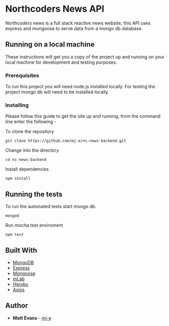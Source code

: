 # Northcoders News API
Northcoders news is a full stack reactive news website, this API uses express and mongoose to serve data from a mongo db database.
## Running on a local machine
These instructions will get you a copy of the project up and running on your local machine for development and testing purposes.
### Prerequisites
To run this project you will need node.js installed locally. 
For testing the project mongo db will need to be installed locally.
### Installing
Please follow this guide to get the site up and running, from the command line enter the following -

To clone the repository
```
git clone https://github.com/mj-e/nc-news-backend.git
```
Change into the directory
```
cd nc-news-backend
```
Install dependencies
```
npm install
```
## Running the tests
To run the automated tests start mongo db. 
```
mongod
```
Run mocha test enviroment
```
npm test
```
## Built With
* [MongoDB](https://www.mongodb.com/) 
* [Express](https://expressjs.com/) 
* [Mongoose](http://mongoosejs.com/) 
* [mLab](https://mlab.com/home) 
* [Heroku](https://www.heroku.com/) 
* [Axios](https://www.npmjs.com/package/axios) 

## Author
* **Matt Evans** - [mj-e](https://github.com/mj-e)